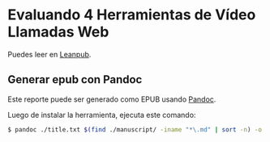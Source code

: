 # Evaluando 4 Herramientas de Vídeo Llamadas Web

Puedes leer en [Leanpub](https://leanpub.com/herramientas-video-llamada-web/).

## Generar epub con Pandoc

Este reporte puede ser generado como EPUB usando [Pandoc](https://pandoc.org).

Luego de instalar la herramienta, ejecuta este comando:

```bash
$ pandoc ./title.txt $(find ./manuscript/ -iname "*\.md" | sort -n) -o ebook.epub
```
